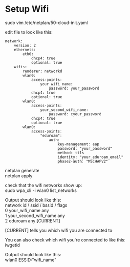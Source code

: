 # Setup Wifi
sudo vim /etc/netplan/50-cloud-init.yaml

edit file to look like this:
```
network:
    version: 2
    ethernets:
        eth0:
            dhcp4: true
            optional: true
    wifis:
        renderer: networkd
        wlan0:
            access-points:
                your_wifi_name:
                    password: your_password
            dhcp4: true
            optional: true
        wlan0:
            access-points:
                your_second_wifi_name:
                    password: cyour_password
            dhcp4: true
            optional: true
        wlan0:
            access-points:
                "eduroam":
                    auth:
                        key-management: eap
                        password: "your_password"
                        method: ttls
                        identity: "your_eduroam_email"
                        phase2-auth: "MSCHAPV2"
```

netplan generate  
netplan apply

check that the wifi networks show up:  
sudo wpa_cli -i wlan0 list_networks

Output should look like this:  
network id / ssid / bssid / flags  
0       your_wifi_name any  
1       your_second_wifi_name   any  
2       eduroam any     [CURRENT]  

[CURRENT] tells you which wifi you are connected to

You can also check which wifi you're connected to like this:  
iwgetid

Output should look like this:  
wlan0     ESSID:"wifi_name"


